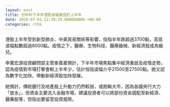 ```yaml
---
layout: post
title: 分析料下半年港股波幅會低於上半年
date: 2020-07-01 12:39:29.000000000 +08:00
categories: rthk
---
```


港股上半年受到新型肺炎、中美貿易關係等影響，恒指半年跌超過3700點，高低波幅點數超過8000點。疫情之下，醫療、生物科技、醫療器械、新經濟股成為寵兒。

申萬宏源投資顧問部主管麥嘉嘉預計，下半年市場焦點集中經濟重啟及疫情走勢，認為疫情對市場打撃會較上半年少，估計恒指波幅介乎21500至27500點。她又認為數字化加快，帶動新經濟股加快發展。

她預計，傳統銀行及地產股上升動力仍然較弱，或跑輸大市，因為各國央行大力「放水」，但資金主要流入金融市場，建議投資者可以將部份資金調配至新經濟、醫藥股等，但指出要留意投資風險。
